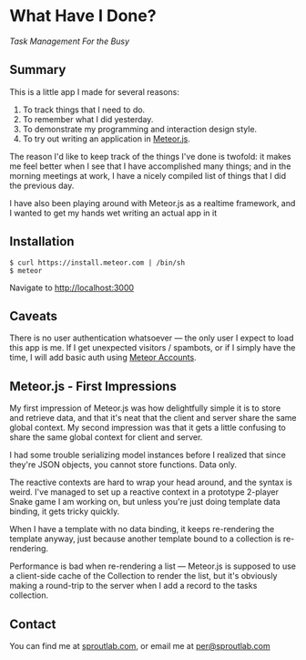 # What Have I Done?

*Task Management For the Busy*

## Summary

This is a little app I made for several reasons:

1. To track things that I need to do.
2. To remember what I did yesterday.
3. To demonstrate my programming and interaction design style.
4. To try out writing an application in [Meteor.js][meteorjs].

The reason I'd like to keep track of the things I've done is twofold: it makes me feel better when I see that I have accomplished many things; and in the morning meetings at work, I have a nicely compiled list of things that I did the previous day.

I have also been playing around with Meteor.js as a realtime framework, and I wanted to get my hands wet writing an actual app in it

## Installation

    $ curl https://install.meteor.com | /bin/sh
    $ meteor

Navigate to [http://localhost:3000][localhost]

## Caveats

There is no user authentication whatsoever — the only user I expect to load this app is me. If I get unexpected visitors / spambots, or if I simply have the time, I will add basic auth using [Meteor Accounts][meteor-accounts].

## Meteor.js - First Impressions

My first impression of Meteor.js was how delightfully simple it is to store and retrieve data, and that it's neat that the client and server share the same global context. My second impression was that it gets a little confusing to share the same global context for client and server.

I had some trouble serializing model instances before I realized that since they're JSON objects, you cannot store functions. Data only.

The reactive contexts are hard to wrap your head around, and the syntax is weird. I've managed to set up a reactive context in a prototype 2-player Snake game I am working on, but unless you're just doing template data binding, it gets tricky quickly.

When I have a template with no data binding, it keeps re-rendering the template anyway, just because another template bound to a collection is re-rendering.

Performance is bad when re-rendering a list — Meteor.js is supposed to use a client-side cache of the Collection to render the list, but it's obviously making a round-trip to the server when I add a record to the tasks collection.

## Contact

You can find me at [sproutlab.com][sproutlab], or email me at [per@sproutlab.com][per-email]

[meteorjs]: http://meteor.com
[meteor-accounts]: http://docs.meteor.com/#accounts_api
[sproutlab]: http://sproutlab.com/per
[per-email]: mailto:per@sproutlab.com
[localhost]: http://localhost:3000